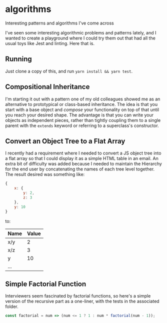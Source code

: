 # algorithms

Interesting patterns and algorithms I've come across

I've seen some interesting algorithmic problems and patterns lately, and I wanted to create a playground where I could try them out that had all the usual toys like Jest and linting. Here that is.

## Running

Just clone a copy of this, and run `yarn install && yarn test`.

## Compositional Inheritance

I'm starting it out with a pattern one of my old colleagues showed me as an alternative to prototypical or class-based inheritance. The idea is that you start with a base object and _compose_ your functionality on top of that until you reach your desired shape. The advantage is that you can write your objects as independent pieces, rather than tightly coupling them to a single parent with the `extends` keyword or referring to a superclass's constructor.

## Convert an Object Tree to a Flat Array

I recently had a requirement where I needed to convert a JS object tree into a flat array so that I could display it as a simple HTML table in an email. An extra bit of difficulty was added because I needed to maintain the Hierarchy for the end user by concatenating the names of each tree level together. The result desired was something like:

```js
{
	x: {
		y: 2,
		z: 3
	},
	y: 10
}
```

to:

| Name | Value |
| ---- | ----- |
| x/y  | 2     |
| x/z  | 3     |
| y    | 10    |
| ...  |

## Simple Factorial Function

Interviewers seem fascinated by factorial functions, so here's a simple version of the recursive part as a one-liner, with the tests in the associated folder.

```js
const factorial = num => (num <= 1 ? 1 : num * factorial(num - 1));
```
